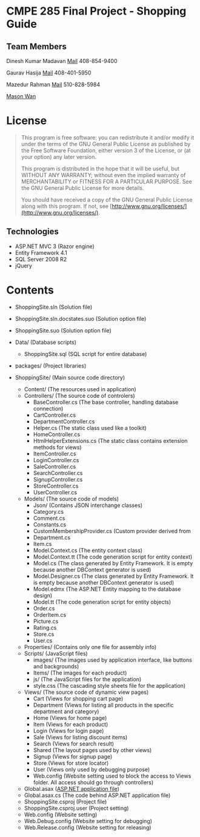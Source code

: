 CMPE 285 Final Project - Shopping Guide
=======================================


Team Members
------------
Dinesh Kumar Madavan
[Mail](http://scr.im/2gwx)
408-854-9400

Gaurav Hasija
[Mail](http://scr.im/2gwy)
408-401-5950

Mazedur Rahman
[Mail](http://scr.im/2gwz)
510-828-5984

[Mason Wan](https://plus.google.com/107802547581393709730/about)


License
=======
> This program is free software: you can redistribute it and/or modify
> it under the terms of the GNU General Public License as published by
> the Free Software Foundation, either version 3 of the License, or
> (at your option) any later version.
> 
> This program is distributed in the hope that it will be useful,
> but WITHOUT ANY WARRANTY; without even the implied warranty of
> MERCHANTABILITY or FITNESS FOR A PARTICULAR PURPOSE.  See the
> GNU General Public License for more details.
> 
> You should have received a copy of the GNU General Public License
> along with this program.  If not, see [http://www.gnu.org/licenses/](http://www.gnu.org/licenses/).


Technologies
-----
* ASP.NET MVC 3 (Razor engine)
* Entity Framework 4.1
* SQL Server 2008 R2
* jQuery


Contents
========

* ShoppingSite.sln (Solution file)

* ShoppingSite.sln.docstates.suo (Solution option file)

* ShoppingSite.suo (Solution option file)

* Data/ (Database scripts)
    * ShoppingSite.sql (SQL script for entire database)

* packages/ (Project libraries)

* ShoppingSite/ (Main source code directory)
    * Content/ (The resources used in application)
    * Controllers/ (The source code of controlers)
        * BaseController.cs (The base controller, handling database connection)
        * CartController.cs
        * DepartmentController.cs
        * Helper.cs (The static class used like a toolkit)
        * HomeController.cs
        * HtmlHelperExtensions.cs (The static class contains extension methods for views)
        * ItemController.cs
        * LoginController.cs
        * SaleController.cs
        * SearchController.cs
        * SignupController.cs
        * StoreController.cs
        * UserController.cs
    * Models/ (The source code of models)
        * Json/ (Contains JSON interchange classes)
        * Category.cs
        * Comment.cs
        * Constants.cs
        * CustomMembershipProvider.cs (Custom provider derived from 
        * Department.cs
        * Item.cs
        * Model.Context.cs (The entity context class)
        * Model.Context.tt (The code generation script for entity context)
        * Model.cs (The class generated by Entity Framework. It is empty because another DBContext generator is used)
        * Model.Designer.cs (The class generated by Entity Framework. It is empty because another DBContext generator is used)
        * Model.edmx (The ASP.NET Entity mapping to the database design)
        * Model.tt (The code generation script for entity objects)
        * Order.cs
        * OrderItem.cs
        * Picture.cs
        * Rating.cs
        * Store.cs
        * User.cs
    * Properties/ (Contains only one file for assembly info)
    * Scripts/ (JavaScript files)
        * images/ (The images used by application interface, like buttons and backgrounds)
        * Items/ (The images for each product)
        * js/ (The JavaScript files for the application)
        * style.css (The cascading style sheets file for the application)
    * Views/ (The source code of dynamic view pages)
        * Cart (Views for shopping cart page)
        * Department (Views for listing all products in the specific department and category)
        * Home (Views for home page)
        * Item (Views for each product)
        * Login (Views for login page)
        * Sale (Views for listing discount items)
        * Search (Views for search result)
        * Shared (The layout pages used by other views)
        * Signup (Views for signup page)
        * Store (Views for store locator)
        * User (Views only used by debugging purpose)
        * Web.config (Website setting used to block the access to Views folder. All access should go through controllers)
    * Global.asax ([ASP.NET application file](http://msdn.microsoft.com/en-us/library/2027ewzw.aspx))
    * Global.asax.cs (The code behind ASP.NET application file)
    * ShoppingSite.csproj (Project file)
    * ShoppingSite.csproj.user (Project setting)
    * Web.config (Website setting)
    * Web.Debug.config (Website setting for debugging)
    * Web.Release.config (Website setting for releasing)